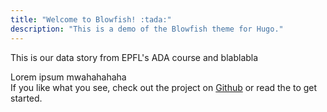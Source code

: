 ```yaml
---
title: "Welcome to Blowfish! :tada:"
description: "This is a demo of the Blowfish theme for Hugo."
---
```


This is our data story from EPFL's ADA course and blablabla

Lorem ipsum mwahahahaha\
If you like what you see, check out the project on <a target="_blank" href="https://github.com/nunocoracao/blowfish">Github</a> or read the to get started.
